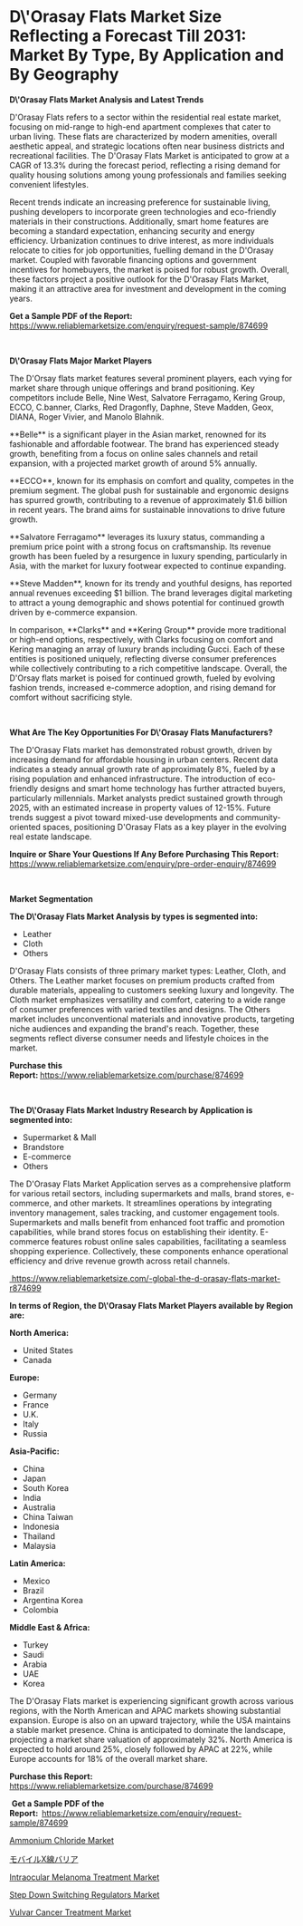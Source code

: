 <p><h1>D\'Orasay Flats Market Size Reflecting a Forecast Till 2031: Market By Type, By Application and By Geography</h1></p><p><strong>D\'Orasay Flats Market Analysis and Latest Trends</strong></p>
<p><p>D'Orasay Flats refers to a sector within the residential real estate market, focusing on mid-range to high-end apartment complexes that cater to urban living. These flats are characterized by modern amenities, overall aesthetic appeal, and strategic locations often near business districts and recreational facilities. The D'Orasay Flats Market is anticipated to grow at a CAGR of 13.3% during the forecast period, reflecting a rising demand for quality housing solutions among young professionals and families seeking convenient lifestyles.</p><p>Recent trends indicate an increasing preference for sustainable living, pushing developers to incorporate green technologies and eco-friendly materials in their constructions. Additionally, smart home features are becoming a standard expectation, enhancing security and energy efficiency. Urbanization continues to drive interest, as more individuals relocate to cities for job opportunities, fuelling demand in the D'Orasay market. Coupled with favorable financing options and government incentives for homebuyers, the market is poised for robust growth. Overall, these factors project a positive outlook for the D'Orasay Flats Market, making it an attractive area for investment and development in the coming years.</p></p>
<p><strong>Get a Sample PDF of the Report:&nbsp;</strong> <a href="https://www.reliablemarketsize.com/enquiry/request-sample/874699">https://www.reliablemarketsize.com/enquiry/request-sample/874699</a></p>
<p>&nbsp;</p>
<p><strong>D\'Orasay Flats Major Market Players</strong></p>
<p><p>The D'Orsay flats market features several prominent players, each vying for market share through unique offerings and brand positioning. Key competitors include Belle, Nine West, Salvatore Ferragamo, Kering Group, ECCO, C.banner, Clarks, Red Dragonfly, Daphne, Steve Madden, Geox, DIANA, Roger Vivier, and Manolo Blahnik.</p><p>**Belle** is a significant player in the Asian market, renowned for its fashionable and affordable footwear. The brand has experienced steady growth, benefiting from a focus on online sales channels and retail expansion, with a projected market growth of around 5% annually.</p><p>**ECCO**, known for its emphasis on comfort and quality, competes in the premium segment. The global push for sustainable and ergonomic designs has spurred growth, contributing to a revenue of approximately $1.6 billion in recent years. The brand aims for sustainable innovations to drive future growth.</p><p>**Salvatore Ferragamo** leverages its luxury status, commanding a premium price point with a strong focus on craftsmanship. Its revenue growth has been fueled by a resurgence in luxury spending, particularly in Asia, with the market for luxury footwear expected to continue expanding.</p><p>**Steve Madden**, known for its trendy and youthful designs, has reported annual revenues exceeding $1 billion. The brand leverages digital marketing to attract a young demographic and shows potential for continued growth driven by e-commerce expansion.</p><p>In comparison, **Clarks** and **Kering Group** provide more traditional or high-end options, respectively, with Clarks focusing on comfort and Kering managing an array of luxury brands including Gucci. Each of these entities is positioned uniquely, reflecting diverse consumer preferences while collectively contributing to a rich competitive landscape. Overall, the D'Orsay flats market is poised for continued growth, fueled by evolving fashion trends, increased e-commerce adoption, and rising demand for comfort without sacrificing style.</p></p>
<p>&nbsp;</p>
<p><strong>What Are The Key Opportunities For D\'Orasay Flats Manufacturers?</strong></p>
<p><p>The D'Orasay Flats market has demonstrated robust growth, driven by increasing demand for affordable housing in urban centers. Recent data indicates a steady annual growth rate of approximately 8%, fueled by a rising population and enhanced infrastructure. The introduction of eco-friendly designs and smart home technology has further attracted buyers, particularly millennials. Market analysts predict sustained growth through 2025, with an estimated increase in property values of 12-15%. Future trends suggest a pivot toward mixed-use developments and community-oriented spaces, positioning D'Orasay Flats as a key player in the evolving real estate landscape.</p></p>
<p><strong>Inquire or Share Your Questions If Any Before Purchasing This Report:</strong> <a href="https://www.reliablemarketsize.com/enquiry/pre-order-enquiry/874699">https://www.reliablemarketsize.com/enquiry/pre-order-enquiry/874699</a></p>
<p>&nbsp;</p>
<p><strong>Market Segmentation</strong></p>
<p><strong>The D\'Orasay Flats Market Analysis by types is segmented into:</strong></p>
<p><ul><li>Leather</li><li>Cloth</li><li>Others</li></ul></p>
<p><p>D'Orasay Flats consists of three primary market types: Leather, Cloth, and Others. The Leather market focuses on premium products crafted from durable materials, appealing to customers seeking luxury and longevity. The Cloth market emphasizes versatility and comfort, catering to a wide range of consumer preferences with varied textiles and designs. The Others market includes unconventional materials and innovative products, targeting niche audiences and expanding the brand's reach. Together, these segments reflect diverse consumer needs and lifestyle choices in the market.</p></p>
<p><strong>Purchase this Report:&nbsp;</strong><a href="https://www.reliablemarketsize.com/purchase/874699">https://www.reliablemarketsize.com/purchase/874699</a></p>
<p>&nbsp;</p>
<p><strong>The D\'Orasay Flats Market Industry Research by Application is segmented into:</strong></p>
<p><ul><li>Supermarket & Mall</li><li>Brandstore</li><li>E-commerce</li><li>Others</li></ul></p>
<p><p>The D'Orasay Flats Market Application serves as a comprehensive platform for various retail sectors, including supermarkets and malls, brand stores, e-commerce, and other markets. It streamlines operations by integrating inventory management, sales tracking, and customer engagement tools. Supermarkets and malls benefit from enhanced foot traffic and promotion capabilities, while brand stores focus on establishing their identity. E-commerce features robust online sales capabilities, facilitating a seamless shopping experience. Collectively, these components enhance operational efficiency and drive revenue growth across retail channels.</p></p>
<p><a href="https://www.reliablemarketsize.com/-global-the-d-orasay-flats-market-r874699">&nbsp;https://www.reliablemarketsize.com/-global-the-d-orasay-flats-market-r874699</a></p>
<p><strong>In terms of Region, the D\'Orasay Flats Market Players available by Region are:</strong></p>
<p>
    <p> <strong> North America: </strong>
        <ul>
            <li>United States</li>
            <li>Canada</li>
        </ul>
        </p> 
    <p> <strong> Europe: </strong>
        <ul>
            <li>Germany</li>
            <li>France</li>
            <li>U.K.</li>
            <li>Italy</li>
            <li>Russia</li>
        </ul>
        </p> 
    <p> <strong> Asia-Pacific: </strong>
        <ul>
            <li>China</li>
            <li>Japan</li>
            <li>South Korea</li>
            <li>India</li>
            <li>Australia</li>
            <li>China Taiwan</li>
            <li>Indonesia</li>
            <li>Thailand</li>
            <li>Malaysia</li>
        </ul>
        </p> 
    <p> <strong> Latin America: </strong>
        <ul>
            <li>Mexico</li>
            <li>Brazil</li>
            <li>Argentina Korea</li>
            <li>Colombia</li>
        </ul>
        </p> 
    <p> <strong> Middle East & Africa: </strong>
        <ul>
            <li>Turkey</li>
            <li>Saudi</li>
            <li>Arabia</li>
            <li>UAE</li>
            <li>Korea</li>
        </ul>
    </p>
    </p>
<p><p>The D'Orasay Flats market is experiencing significant growth across various regions, with the North American and APAC markets showing substantial expansion. Europe is also on an upward trajectory, while the USA maintains a stable market presence. China is anticipated to dominate the landscape, projecting a market share valuation of approximately 32%. North America is expected to hold around 25%, closely followed by APAC at 22%, while Europe accounts for 18% of the overall market share.</p></p>
<p><strong>Purchase this Report: </strong><a href="https://www.reliablemarketsize.com/purchase/874699">https://www.reliablemarketsize.com/purchase/874699</a></p>
<p>&nbsp;<strong>Get a Sample PDF of the Report:&nbsp;&nbsp;</strong><a href="https://www.reliablemarketsize.com/enquiry/request-sample/874699">https://www.reliablemarketsize.com/enquiry/request-sample/874699</a></p>
<p><strong></strong></p>
<p><p><a href="https://issuu.com/reportprime-2/docs/ammonium-chloride-market-size-2030._a7fefd81195aaf">Ammonium Chloride Market</a></p><p><a href="https://medium.com/@raap8632/mobile-x-ray-barriers-market-%E3%81%AF-%E3%82%B3%E3%82%B9%E3%83%88%E7%AE%A1%E7%90%86%E3%81%A8%E5%8A%B9%E7%8E%87%E5%90%91%E4%B8%8A%E3%82%92%E5%84%AA%E5%85%88%E3%81%97%E3%81%BE%E3%81%99-%E3%81%95%E3%82%89%E3%81%AB-%E5%A0%B1%E5%91%8A%E6%9B%B8%E3%81%AF%E5%B8%82%E5%A0%B4%E3%81%AE%E9%9C%80%E8%A6%81%E9%9D%A2%E3%81%A8%E4%BE%9B%E7%B5%A6%E9%9D%A2%E3%81%AE%E4%B8%A1%E6%96%B9%E3%82%92%E3%82%AB%E3%83%90%E3%83%BC%E3%81%97%E3%81%A6%E3%81%84%E3%81%BE%E3%81%99-mobile-x-ray-4eaf57a226fe">モバイルX線バリア</a></p><p><a href="https://www.linkedin.com/pulse/driving-factors-behind-intraocular-melanoma-treatment-market-i8gwe?trackingId=ZUyQPtemSrK46id9VLZC%2FA%3D%3D">Intraocular Melanoma Treatment Market</a></p><p><a href="https://medium.com/@gordonparr1969/the-step-down-switching-regulators-market-insights-report-offers-an-in-depth-and-thorough-2046144f22af">Step Down Switching Regulators Market</a></p><p><a href="https://www.linkedin.com/pulse/vulvar-cancer-treatment-market-global-share-ranking-overall-qpc8e?trackingId=b3qCFof0QWCq4%2BEgUg882Q%3D%3D">Vulvar Cancer Treatment Market</a></p></p>
